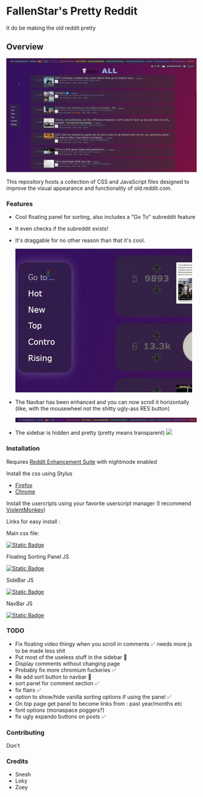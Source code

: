 # FallenStar's Pretty Reddit

It do be making the old reddit pretty

## Overview

![](resources/Overview.png)

This repository hosts a collection of CSS and JavaScript files designed to improve the visual appearance and functionality of old.reddit.com.

### Features

-   Cool floating panel for sorting, also includes a "Go To" subreddit feature
-   It even checks if the subreddit exists!
-   It's draggable for no other reason than that it's cool.

    ![](resources/Panel.gif)

-   The Navbar has been enhanced and you can now scroll it horizontally (like, with the mousewheel not the shitty ugly-ass RES button)

    ![](resources/Navbar.gif)

-   The sidebar is hidden and pretty (pretty means transparent)
    ![](resources/SideBar.gif)

### Installation

Requires [Reddit Enhancement Suite](https://redditenhancementsuite.com/) with nightmode enabled

Install the css using Stylus

-   [Firefox](https://addons.mozilla.org/en-US/firefox/addon/styl-us/)
-   [Chrome](https://chromewebstore.google.com/detail/stylus/clngdbkpkpeebahjckkjfobafhncgmne)

Install the usercripts using your favorite userscript manager (I recommend [ViolentMonkey](https://violentmonkey.github.io/))

Links for easy install :

Main css file:

[![Static Badge](https://img.shields.io/badge/Css_file-INSTALL-blue?style=for-the-badge&logo=css3)](https://github.com/FallenStar08/FallenStar-s-Pretty-Reddit/raw/refs/heads/main/css/PrettyReddit.user.css)

Floating Sorting Panel JS

[![Static Badge](https://img.shields.io/badge/Panel-INSTALL-blue?style=for-the-badge&logo=javascript)
](https://github.com/FallenStar08/FallenStar-s-Pretty-Reddit/raw/refs/heads/main/js/FloatingPanel.user.js)

SideBar JS

[![Static Badge](https://img.shields.io/badge/SideBar-INSTALL-blue?style=for-the-badge&logo=javascript)
](https://github.com/FallenStar08/FallenStar-s-Pretty-Reddit/raw/refs/heads/main/js/CollapsibleSidebar.user.js)

NavBar JS

[![Static Badge](https://img.shields.io/badge/NavBar-INSTALL-blue?style=for-the-badge&logo=javascript)
](https://github.com/FallenStar08/FallenStar-s-Pretty-Reddit/raw/refs/heads/main/js/NavBarFixes.user.js)

### TODO

-   Fix floating video thingy when you scroll in comments ✅ needs more js to be made less shit
-   Put most of the useless stuff in the sidebar 🚧
-   Display comments without changing page
-   Probably fix more chromium fuckeries ✅
-   Re add sort button to navbar 🚧
-   sort panel for comment section ✅
-   fix flairs ✅
-   option to show/hide vanilla sorting options if using the panel ✅
-   On top page get panel to become links from : past year/months etc
-   font options (monaspace poggers?)
-   fix ugly expando buttons on posts ✅

### Contributing

Don't

### Credits

-   Snesh
-   Loky
-   Zoey
